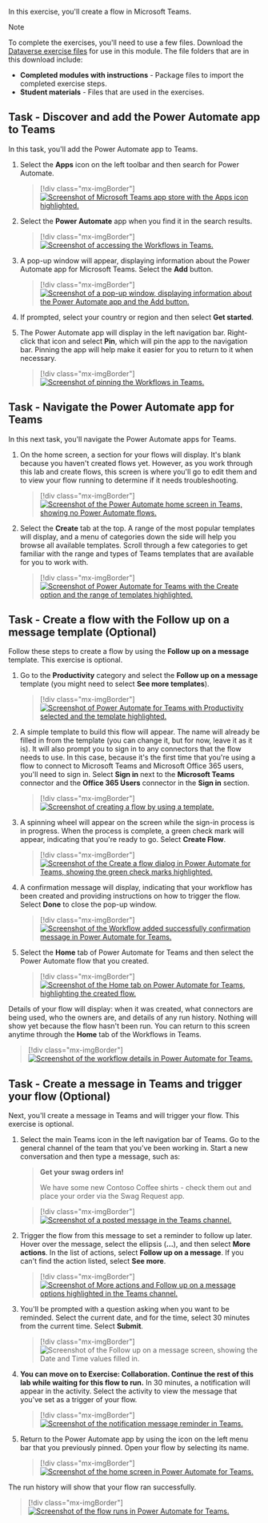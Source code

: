 In this exercise, you'll create a flow in Microsoft Teams.

> [!NOTE]
> To complete the exercises, you'll need to use a few
> files. Download the [Dataverse exercise files](https://github.com/MicrosoftDocs/mslearn-developer-tools-power-platform/raw/master/in-a-day/dataverse/dataverse-teams-exercise-files.zip)
> for use in this module. The file folders that are in
> this download include:
>
> - **Completed modules with instructions** - Package files to import the completed exercise steps. 
> - **Student materials** - Files that are used in the exercises.

## Task - Discover and add the Power Automate app to Teams

In this task, you'll add the Power Automate app to Teams.

1. Select the **Apps** icon on the left toolbar and then search for Power Automate.

    > [!div class="mx-imgBorder"]
    > [![Screenshot of Microsoft Teams app store with the Apps icon highlighted.](../media/apps-icon.png)](../media/apps-icon.png#lightbox)

1. Select the **Power Automate** app when you find it in the search results.

    > [!div class="mx-imgBorder"]
    > [![Screenshot of accessing the Workflows in Teams.](../media/power-automate-app.png)](../media/power-automate-app.png#lightbox)

1. A pop-up window will appear, displaying information about the Power Automate app for Microsoft Teams. Select the **Add** button.

    > [!div class="mx-imgBorder"]
    > [![Screenshot of a pop-up window, displaying information about the Power Automate app and the Add button.](../media/add-power-automate.png)](../media/add-power-automate.png#lightbox)

1. If prompted, select your country or region and then select **Get started**.

1. The Power Automate app will display in the left navigation bar. Right-click that icon and select **Pin**, which will pin the app to the navigation bar. Pinning the app will help make it easier for you to return to it when necessary.

    > [!div class="mx-imgBorder"]
    > [![Screenshot of pinning the Workflows in Teams.](../media/pin-app.png)](../media/pin-app.png#lightbox)

## Task - Navigate the Power Automate app for Teams

In this next task, you'll navigate the Power Automate apps for Teams.

1. On the home screen, a section for your flows will display. It's blank because you haven't created flows yet. However, as you work through this lab and create flows, this screen is where you'll go to edit them and to view your flow running to determine if it needs troubleshooting.

    > [!div class="mx-imgBorder"]
    > [![Screenshot of the Power Automate home screen in Teams, showing no Power Automate flows.](../media/no-flow.png)](../media/no-flow.png#lightbox)

1. Select the **Create** tab at the top. A range of the most popular templates will display, and a menu of categories down the side will help you browse all available templates. Scroll through a few categories to get familiar with the range and types of Teams templates that are available for you to work with.

    > [!div class="mx-imgBorder"]
    > [![Screenshot of Power Automate for Teams with the Create option and the range of templates highlighted.](../media/create.png)](../media/create.png#lightbox)

## Task - Create a flow with the Follow up on a message template (Optional)

Follow these steps to create a flow by using the **Follow up on a message** template. This exercise is optional.

1. Go to the **Productivity** category and select the **Follow up on a message** template (you might need to select **See more templates**).

    > [!div class="mx-imgBorder"]
    > [![Screenshot of Power Automate for Teams with Productivity selected and the template highlighted.](../media/productivity.png)](../media/productivity.png#lightbox)

1. A simple template to build this flow will appear. The name will already be filled in from the template (you can change it, but for now, leave it as it is). It will also prompt you to sign in to any connectors that the flow needs to use. In this case, because it's the first time that you're using a flow to connect to Microsoft Teams and Microsoft Office 365 users, you'll need to sign in. Select **Sign in** next to the **Microsoft Teams** connector and the **Office 365 Users** connector in the **Sign in** section.

    > [!div class="mx-imgBorder"]
    > [![Screenshot of creating a flow by using a template.](../media/create-flow.png)](../media/create-flow.png#lightbox)

1. A spinning wheel will appear on the screen while the sign-in process is in progress. When the process is complete, a green check mark will appear, indicating that you're ready to go. Select **Create Flow**.

    > [!div class="mx-imgBorder"]
    > [![Screenshot of the Create a flow dialog in Power Automate for Teams, showing the green check marks highlighted.](../media/green-check.png)](../media/green-check.png#lightbox)

1. A confirmation message will display, indicating that your workflow has been created and providing instructions on how to trigger the flow. Select **Done** to close the pop-up window.

    > [!div class="mx-imgBorder"]
    > [![Screenshot of the Workflow added successfully confirmation message in Power Automate for Teams.](../media/confirmation.png)](../media/confirmation.png#lightbox)

1. Select the **Home** tab of Power Automate for Teams and then select the Power Automate flow that you created.

    > [!div class="mx-imgBorder"]
    > [![Screenshot of the Home tab on Power Automate for Teams, highlighting the created flow.](../media/home.png)](../media/home.png#lightbox)

Details of your flow will display: when it was created, what connectors are being used, who the owners are, and details of any run history. Nothing will show yet because the flow hasn't been run. You can return to this screen anytime through the **Home** tab of the Workflows in Teams.

   > [!div class="mx-imgBorder"]
   > [![Screenshot of the workflow details in Power Automate for Teams.](../media/details.png)](../media/details.png#lightbox)

## Task - Create a message in Teams and trigger your flow (Optional)

Next, you'll create a message in Teams and will trigger your flow. This exercise is optional.

1. Select the main Teams icon in the left navigation bar of Teams. Go to the general channel of the team that you've been working in. Start a new conversation and then type a message, such as:

    > **Get your swag orders in!**
    >
    > We have some new Contoso Coffee shirts - check them out and place your order via the Swag Request app.

    > [!div class="mx-imgBorder"]
    > [![Screenshot of a posted message in the Teams channel.](../media/new-message.png)](../media/new-message.png#lightbox)

1. Trigger the flow from this message to set a reminder to follow up later. Hover over the message, select the ellipsis (**...**), and then select **More actions**. In the list of actions, select **Follow up on a message**. If you can't find the action listed, select **See more**.

    > [!div class="mx-imgBorder"]
    > [![Screenshot of More actions and Follow up on a message options highlighted in the Teams channel.](../media/follow-up.png)](../media/follow-up.png#lightbox)

1. You'll be prompted with a question asking when you want to be reminded. Select the current date, and for the time, select 30 minutes from the current time. Select **Submit**.

    > [!div class="mx-imgBorder"]
    > ![Screenshot of the Follow up on a message screen, showing the Date and Time values filled in.](../media/date-time.png)

1. **You can move on to Exercise: Collaboration. Continue the rest of this lab while waiting for this flow to run.** In 30 minutes, a notification will appear in the activity. Select the activity to view the message that you've set as a trigger of your flow.

    > [!div class="mx-imgBorder"]
    > [![Screenshot of the notification message reminder in Teams.](../media/feed.png)](../media/feed.png#lightbox)

1. Return to the Power Automate app by using the icon on the left menu bar that you previously pinned. Open your flow by selecting its name.

    > [!div class="mx-imgBorder"]
    > [![Screenshot of the home screen in Power Automate for Teams.](../media/follow-up-flow.png)](../media/follow-up-flow.png#lightbox)

The run history will show that your flow ran successfully.

   > [!div class="mx-imgBorder"]
   > [![Screenshot of the flow runs in Power Automate for Teams.](../media/run-history.png)](../media/run-history.png#lightbox)
